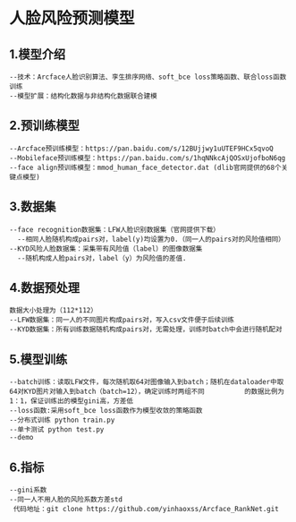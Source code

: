 # 人脸风险预测模型

## 1.模型介绍
    --技术：Arcface人脸识别算法、孪生排序网络、soft_bce loss策略函数、联合loss函数训练
    --模型扩展：结构化数据与非结构化数据联合建模

## 2.预训练模型
    --Arcface预训练模型：https://pan.baidu.com/s/12BUjjwy1uUTEF9HCx5qvoQ
    --Mobileface预训练模型：https://pan.baidu.com/s/1hqNNkcAjQOSxUjofboN6qg
    --face align预训练模型：mmod_human_face_detector.dat (dlib官网提供的68个关键点模型)

## 3.数据集
    --face recognition数据集：LFW人脸识别数据集（官网提供下载）
      --相同人脸随机构成pairs对，label(y)均设置为0.（同一人的pairs对的风险值相同）
    --KYD风险人脸数据集：采集带有风险值（label）的图像数据集
      --随机构成人脸pairs对，label（y）为风险值的差值.

## 4.数据预处理
    数据大小处理为（112*112）
    --LFW数据集：同一人的不同图片构成pairs对，写入csv文件便于后续训练
    --KYD数据集：所有训练数据随机构成pairs对，无需处理，训练时batch中会进行随机配对
    
## 5.模型训练
    --batch训练：读取LFW文件，每次随机取64对图像输入到batch；随机在dataloader中取64对KYD图片对输入到batch（batch=12），确定训练时两组不同          的数据比例为1：1，保证训练出的模型gini高，方差低
    --loss函数:采用soft_bce loss函数作为模型收敛的策略函数
    --分布式训练 python train.py
    --单卡测试 python test.py
    --demo
    
    
## 6.指标
    --gini系数
    --同一人不用人脸的风险系数方差std
     代码地址：git clone https://github.com/yinhaoxss/Arcface_RankNet.git
